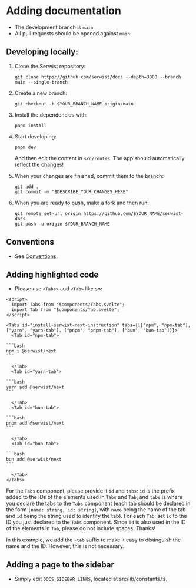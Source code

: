 # Adding documentation

- The development branch is `main`.
- All pull requests should be opened against `main`.

## Developing locally:

1. Clone the Serwist repository:
   ```
   git clone https://github.com/serwist/docs --depth=3000 --branch main --single-branch
   ```
1. Create a new branch:
   ```
   git checkout -b $YOUR_BRANCH_NAME origin/main
   ```
1. Install the dependencies with:
   ```
   pnpm install
   ```
1. Start developing:

   ```
   pnpm dev
   ```

   And then edit the content in `src/routes`. The app should automatically reflect the changes!

1. When your changes are finished, commit them to the branch:
   ```
   git add .
   git commit -m "$DESCRIBE_YOUR_CHANGES_HERE"
   ```
1. When you are ready to push, make a fork and then run:
   ```
   git remote set-url origin https://github.com/$YOUR_NAME/serwist-docs
   git push -u origin $YOUR_BRANCH_NAME
   ```

## Conventions

- See [Conventions](./conventions.md).

## Adding highlighted code

- Please use `<Tabs>` and `<Tab>` like so:

````
<script>
  import Tabs from "$components/Tabs.svelte";
  import Tab from "$components/Tab.svelte";
</script>

<Tabs id="install-serwist-next-instruction" tabs={[["npm", "npm-tab"], ["yarn", "yarn-tab"], ["pnpm", "pnpm-tab"], ["bun", "bun-tab"]]}>
  <Tab id="npm-tab">

```bash
npm i @serwist/next
```

  </Tab>
  <Tab id="yarn-tab">

```bash
yarn add @serwist/next
```

  </Tab>
  <Tab id="bun-tab">

```bash
pnpm add @serwist/next
```

  </Tab>
  <Tab id="bun-tab">

```bash
bun add @serwist/next
```

  </Tab>
</Tabs>
````

For the `Tabs` component, please provide it `id` and `tabs`: `id` is the prefix added to the IDs of the elements used in `Tabs` and `Tab`, and `tabs` is where you declare the tabs to the `Tabs` component (each tab should be declared in the form `[name: string, id: string]`, with `name` being the name of the tab and `id` being the string used to identify the tab). For each `Tab`, set `id` to the ID you just declared to the `Tabs` component. Since `id` is also used in the ID of the elements in `Tab`, please do not include spaces. Thanks! 

In this example, we add the `-tab` suffix to make it easy to distinguish the name and the ID. However, this is not necessary.

## Adding a page to the sidebar

- Simply edit `DOCS_SIDEBAR_LINKS`, located at src/lib/constants.ts.
